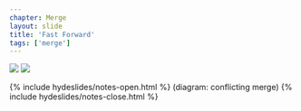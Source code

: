 ```yaml
---
chapter: Merge
layout: slide
title: 'Fast Forward'
tags: ['merge']
---
```


<div class="diagram-group">
	<img class="diagram" src="assets/diagrams/git-merge-fastforward-01.png">
	<img class="diagram fragment" src="assets/diagrams/git-merge-fastforward-02.png">
</div>

{% include hydeslides/notes-open.html %}
(diagram: conflicting merge)
{% include hydeslides/notes-close.html %}